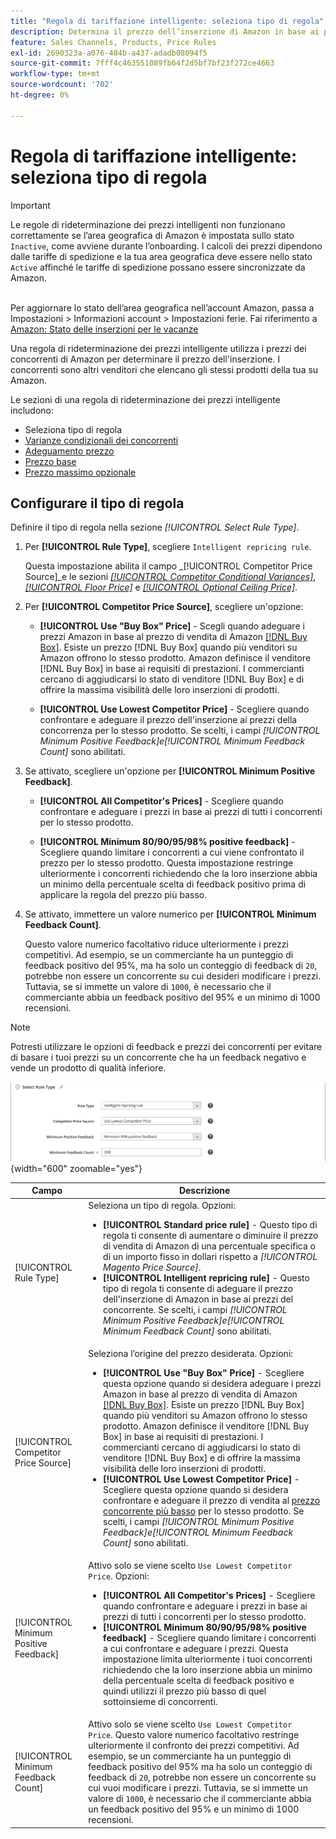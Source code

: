 ```yaml
---
title: "Regola di tariffazione intelligente: seleziona tipo di regola"
description: Determina il prezzo dell’inserzione di Amazon in base ai prezzi della concorrenza creando una regola di rideterminazione intelligente dei prezzi.
feature: Sales Channels, Products, Price Rules
exl-id: 2690323a-a076-484b-a437-adadb08094f5
source-git-commit: 7fff4c463551089fb64f2d5bf7bf23f272ce4663
workflow-type: tm+mt
source-wordcount: '702'
ht-degree: 0%

---
```


# Regola di tariffazione intelligente: seleziona tipo di regola

>[!IMPORTANT]
>
>Le regole di rideterminazione dei prezzi intelligenti non funzionano correttamente se l’area geografica di Amazon è impostata sullo stato `Inactive`, come avviene durante l’onboarding. I calcoli dei prezzi dipendono dalle tariffe di spedizione e la tua area geografica deve essere nello stato `Active` affinché le tariffe di spedizione possano essere sincronizzate da Amazon.<br><br>
>
>Per aggiornare lo stato dell’area geografica nell’account Amazon, passa a Impostazioni > Informazioni account > Impostazioni ferie. Fai riferimento a [Amazon: Stato delle inserzioni per le vacanze](https://sellercentral.amazon.com/gp/help/help.html?itemID=200135620/&quot;target=&quot;_blank)

Una regola di rideterminazione dei prezzi intelligente utilizza i prezzi dei concorrenti di Amazon per determinare il prezzo dell&#39;inserzione. I concorrenti sono altri venditori che elencano gli stessi prodotti della tua su Amazon.

Le sezioni di una regola di rideterminazione dei prezzi intelligente includono:

- Seleziona tipo di regola
- [Varianze condizionali dei concorrenti](./competitor-conditional-variances.md)
- [Adeguamento prezzo](./price-adjustment.md)
- [Prezzo base](./floor-price.md)
- [Prezzo massimo opzionale](./optional-ceiling-price.md)

## Configurare il tipo di regola

Definire il tipo di regola nella sezione _[!UICONTROL Select Rule Type]_.

1. Per **[!UICONTROL Rule Type]**, scegliere `Intelligent repricing rule`.

   Questa impostazione abilita il campo _[!UICONTROL Competitor Price Source]_e le sezioni [_[!UICONTROL Competitor Conditional Variances]_](./competitor-conditional-variances.md), [_[!UICONTROL Floor Price]_](./floor-price.md) e [_[!UICONTROL Optional Ceiling Price]_](./optional-ceiling-price.md).

1. Per **[!UICONTROL Competitor Price Source]**, scegliere un&#39;opzione:

   - **[!UICONTROL Use "Buy Box" Price]** - Scegli quando adeguare i prezzi Amazon in base al prezzo di vendita di Amazon [[!DNL Buy Box]](./buy-box-competitor-pricing.md). Esiste un prezzo [!DNL Buy Box] quando più venditori su Amazon offrono lo stesso prodotto. Amazon definisce il venditore [!DNL Buy Box] in base ai requisiti di prestazioni. I commercianti cercano di aggiudicarsi lo stato di venditore [!DNL Buy Box] e di offrire la massima visibilità delle loro inserzioni di prodotti.

   - **[!UICONTROL Use Lowest Competitor Price]** - Scegliere quando confrontare e adeguare il prezzo dell&#39;inserzione ai prezzi della concorrenza per lo stesso prodotto. Se scelti, i campi _[!UICONTROL Minimum Positive Feedback]_e_[!UICONTROL Minimum Feedback Count]_ sono abilitati.

1. Se attivato, scegliere un&#39;opzione per **[!UICONTROL Minimum Positive Feedback]**.

   - **[!UICONTROL All Competitor's Prices]** - Scegliere quando confrontare e adeguare i prezzi in base ai prezzi di tutti i concorrenti per lo stesso prodotto.

   - **[!UICONTROL Minimum 80/90/95/98% positive feedback]** - Scegliere quando limitare i concorrenti a cui viene confrontato il prezzo per lo stesso prodotto. Questa impostazione restringe ulteriormente i concorrenti richiedendo che la loro inserzione abbia un minimo della percentuale scelta di feedback positivo prima di applicare la regola del prezzo più basso.

1. Se attivato, immettere un valore numerico per **[!UICONTROL Minimum Feedback Count]**.

   Questo valore numerico facoltativo riduce ulteriormente i prezzi competitivi. Ad esempio, se un commerciante ha un punteggio di feedback positivo del 95%, ma ha solo un conteggio di feedback di `20`, potrebbe non essere un concorrente su cui desideri modificare i prezzi. Tuttavia, se si immette un valore di `1000`, è necessario che il commerciante abbia un feedback positivo del 95% e un minimo di 1000 recensioni.

>[!NOTE]
>
>Potresti utilizzare le opzioni di feedback e prezzi dei concorrenti per evitare di basare i tuoi prezzi su un concorrente che ha un feedback negativo e vende un prodotto di qualità inferiore.

![Regola di rideterminazione prezzi intelligente - seleziona tipo di regola](assets/ob-intelligent-price-rule-type.png){width="600" zoomable="yes"}

| Campo | Descrizione |
|----------------------------------------|-----------------------------------------------------------------------------------------------------------------------------------------------------------------------------------------------------------------------------------------------------------------------------------------------------------------------------------------------------------------------------------------------------------------------------------------------------------------------------------------------------------------------------------------------------------------------------------------------------------------------------------------------------------------------------------------------------------------------------------------------------------------------------------------------------------------------------------------------------------------------------------------|
| [!UICONTROL Rule Type] | Seleziona un tipo di regola. Opzioni:<ul><li>**[!UICONTROL Standard price rule]** - Questo tipo di regola ti consente di aumentare o diminuire il prezzo di vendita di Amazon di una percentuale specifica o di un importo fisso in dollari rispetto a _[!UICONTROL Magento Price Source]_. </li><li>**[!UICONTROL Intelligent repricing rule]** - Questo tipo di regola ti consente di adeguare il prezzo dell&#39;inserzione di Amazon in base ai prezzi del concorrente. Se scelti, i campi _[!UICONTROL Minimum Positive Feedback]_e_[!UICONTROL Minimum Feedback Count]_ sono abilitati.</li></ul> |
| [!UICONTROL Competitor Price Source] | Seleziona l’origine del prezzo desiderata. Opzioni:<ul><li>**[!UICONTROL Use "Buy Box" Price]** - Scegliere questa opzione quando si desidera adeguare i prezzi Amazon in base al prezzo di vendita di Amazon [[!DNL Buy Box]](./buy-box-competitor-pricing.md). Esiste un prezzo [!DNL Buy Box] quando più venditori su Amazon offrono lo stesso prodotto. Amazon definisce il venditore [!DNL Buy Box] in base ai requisiti di prestazioni. I commercianti cercano di aggiudicarsi lo stato di venditore [!DNL Buy Box] e di offrire la massima visibilità delle loro inserzioni di prodotti.</li><li>**[!UICONTROL Use Lowest Competitor Price]** - Scegliere questa opzione quando si desidera confrontare e adeguare il prezzo di vendita al [prezzo concorrente più basso](./lowest-competitor-pricing.md) per lo stesso prodotto. Se scelti, i campi _[!UICONTROL Minimum Positive Feedback]_e_[!UICONTROL Minimum Feedback Count]_ sono abilitati.</li></ul> |
| [!UICONTROL Minimum Positive Feedback] | Attivo solo se viene scelto `Use Lowest Competitor Price`. Opzioni:<ul><li>**[!UICONTROL All Competitor's Prices]** - Scegliere quando confrontare e adeguare i prezzi in base ai prezzi di tutti i concorrenti per lo stesso prodotto.</li><li>**[!UICONTROL Minimum 80/90/95/98% positive feedback]** - Scegliere quando limitare i concorrenti a cui confrontare e adeguare i prezzi. Questa impostazione limita ulteriormente i tuoi concorrenti richiedendo che la loro inserzione abbia un minimo della percentuale scelta di feedback positivo e quindi utilizzi il prezzo più basso di quel sottoinsieme di concorrenti.</li></ul> |
| [!UICONTROL Minimum Feedback Count] | Attivo solo se viene scelto `Use Lowest Competitor Price`. Questo valore numerico facoltativo restringe ulteriormente il confronto dei prezzi competitivi. Ad esempio, se un commerciante ha un punteggio di feedback positivo del 95% ma ha solo un conteggio di feedback di `20`, potrebbe non essere un concorrente su cui vuoi modificare i prezzi. Tuttavia, se si immette un valore di `1000`, è necessario che il commerciante abbia un feedback positivo del 95% e un minimo di 1000 recensioni. |

